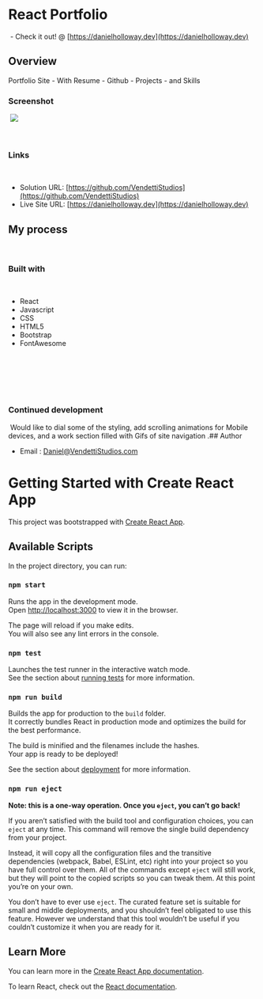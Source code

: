 # React Portfolio
​ - Check it out! @ [https://danielholloway.dev](https://danielholloway.dev)
## Overview
​Portfolio Site - With Resume - Github - Projects - and Skills
​
### Screenshot
​
![](./Portfolio.gif)

​
### Links
​
- Solution URL: [https://github.com/VendettiStudios](https://github.com/VendettiStudios)
- Live Site URL: [https://danielholloway.dev](https://danielholloway.dev)
​
## My process
​
### Built with
​
- React
- Javascript
- CSS
- HTML5
- Bootstrap
- FontAwesome

​

​

​
### Continued development
​
Would like to dial some of the styling, add scrolling animations for Mobile devices, and a work section filled with Gifs of site navigation .
​## Author
​
- Email : Daniel@VendettiStudios.com
​

# Getting Started with Create React App

This project was bootstrapped with [Create React App](https://github.com/facebook/create-react-app).

## Available Scripts

In the project directory, you can run:

### `npm start`

Runs the app in the development mode.\
Open [http://localhost:3000](http://localhost:3000) to view it in the browser.

The page will reload if you make edits.\
You will also see any lint errors in the console.

### `npm test`

Launches the test runner in the interactive watch mode.\
See the section about [running tests](https://facebook.github.io/create-react-app/docs/running-tests) for more information.

### `npm run build`

Builds the app for production to the `build` folder.\
It correctly bundles React in production mode and optimizes the build for the best performance.

The build is minified and the filenames include the hashes.\
Your app is ready to be deployed!

See the section about [deployment](https://facebook.github.io/create-react-app/docs/deployment) for more information.

### `npm run eject`

**Note: this is a one-way operation. Once you `eject`, you can’t go back!**

If you aren’t satisfied with the build tool and configuration choices, you can `eject` at any time. This command will remove the single build dependency from your project.

Instead, it will copy all the configuration files and the transitive dependencies (webpack, Babel, ESLint, etc) right into your project so you have full control over them. All of the commands except `eject` will still work, but they will point to the copied scripts so you can tweak them. At this point you’re on your own.

You don’t have to ever use `eject`. The curated feature set is suitable for small and middle deployments, and you shouldn’t feel obligated to use this feature. However we understand that this tool wouldn’t be useful if you couldn’t customize it when you are ready for it.

## Learn More

You can learn more in the [Create React App documentation](https://facebook.github.io/create-react-app/docs/getting-started).

To learn React, check out the [React documentation](https://reactjs.org/).
